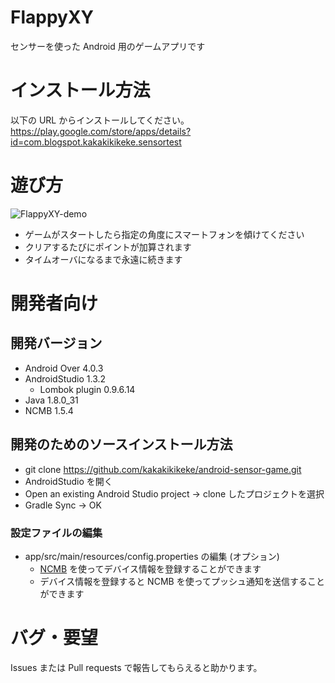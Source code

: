 # FlappyXY
センサーを使った Android 用のゲームアプリです

# インストール方法
以下の URL からインストールしてください。  
https://play.google.com/store/apps/details?id=com.blogspot.kakakikikeke.sensortest

# 遊び方

![FlappyXY-demo](https://lh3.googleusercontent.com/wlIiuwOU0CDDFxyht0B8rRWP9jcpgLwxKy48tA8IPiLw8UjHDzHvmRGmT-jWPRS92mo=h450)

* ゲームがスタートしたら指定の角度にスマートフォンを傾けてください
* クリアするたびにポイントが加算されます
* タイムオーバになるまで永遠に続きます

# 開発者向け

## 開発バージョン
* Android Over 4.0.3
* AndroidStudio 1.3.2
  * Lombok plugin 0.9.6.14
* Java 1.8.0_31
* NCMB 1.5.4

## 開発のためのソースインストール方法
* git clone https://github.com/kakakikikeke/android-sensor-game.git
* AndroidStudio を開く
* Open an existing Android Studio project -> clone したプロジェクトを選択
* Gradle Sync -> OK

### 設定ファイルの編集
* app/src/main/resources/config.properties の編集 (オプション)
  * [NCMB](http://mb.cloud.nifty.com/) を使ってデバイス情報を登録することができます
  * デバイス情報を登録すると NCMB を使ってプッシュ通知を送信することができます

# バグ・要望

Issues または Pull requests で報告してもらえると助かります。
